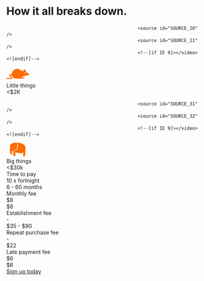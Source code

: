 <div id="DIV_1">
			<div id="DIV_4">
				<div id="DIV_5">
					<h1 id="H1_6">
						How it all <span id="SPAN_7">breaks down.</span>
					</h1>
					<p id="P_8">
						<a id="A_9"></a>
					</p>
				</div>
				<div id="DIV_10">
					<div id="DIV_11">
						<div id="DIV_12">
							<div id="DIV_13">
								<div id="DIV_14">
								</div>
								<div id="DIV_15">
									<div id="DIV_16">
										<div id="DIV_17">
											<div id="DIV_18">
												<picture id="PICTURE_19">
													<!--[if IE 9]><video style="display: none;"><![endif]-->

													<source id="SOURCE_20" />
													<source id="SOURCE_21" />
													<!--[if IE 9]></video><![endif]-->
<img src="img/index/mouse-little%20things.png" alt="little things" id="IMG_22" />
												</picture>
											</div>
											<div id="DIV_23">
												<div id="DIV_24">
													Little things
												</div>
												<div id="DIV_25">
													&lt;$2K
												</div>
											</div>
										</div>
									</div>
								</div>
								<div id="DIV_26">
									<div id="DIV_27">
										<div id="DIV_28">
											<div id="DIV_29">
												<picture id="PICTURE_30">
													<!--[if IE 9]><video style="display: none;"><![endif]-->

													<source id="SOURCE_31" />
													<source id="SOURCE_32" />
													<!--[if IE 9]></video><![endif]-->
<img src="img/index/elephant-Big%20things.png" alt="big things" id="IMG_33" />
												</picture>
											</div>
											<div id="DIV_34">
												<div id="DIV_35">
													Big things
												</div>
												<div id="DIV_36">
													&lt;$30k
												</div>
											</div>
										</div>
									</div>
								</div>
							</div>
							<div id="DIV_37">
								<div id="DIV_38">
									Time to pay
								</div>
								<div id="DIV_41">
									<div id="DIV_42">
										10 x fortnight
									</div>
								</div>
								<div id="DIV_43">
									<div id="DIV_44">
										6 - 60 months
									</div>
								</div>
							</div>
							<div id="DIV_45">
								<div id="DIV_46">
									Monthly fee
								</div>
								<div id="DIV_49">
									<div id="DIV_50">
										$8
									</div>
								</div>
								<div id="DIV_51">
									<div id="DIV_52">
										$8
									</div>
								</div>
							</div>
							<div id="DIV_53">
								<div id="DIV_54">
									Establishment fee
								</div>
								<div id="DIV_57">
									<div id="DIV_58">
										-
									</div>
								</div>
								<div id="DIV_59">
									<div id="DIV_60">
										$35 - $90
									</div>
								</div>
							</div>
							<div id="DIV_61">
								<div id="DIV_62">
									Repeat purchase fee
								</div>
								<div id="DIV_65">
									<div id="DIV_66">
										-
									</div>
								</div>
								<div id="DIV_67">
									<div id="DIV_68">
										$22
									</div>
								</div>
							</div>
							<div id="DIV_69">
								<div id="DIV_70">
									Late payment fee
								</div>
								<div id="DIV_73">
									<div id="DIV_74">
										$6
									</div>
								</div>
								<div id="DIV_75">
									<div id="DIV_76">
										$6
									</div>
								</div>
							</div>
						</div>
					</div>
				</div>
				<div id="DIV_77">
					<div id="DIV_78">
						<a href="https://buyer.shophumm.com.au/registration" id="A_79">Sign up today</a>
					</div>
				</div>
			</div>
</div>